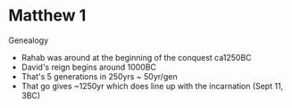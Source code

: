 # Matthew 1

Genealogy
- Rahab was around at the beginning of the conquest ca1250BC
- David's reign begins around 1000BC
- That's 5 generations in 250yrs ~ 50yr/gen
- That go gives ~1250yr which does line up with the incarnation (Sept 11, 3BC)

